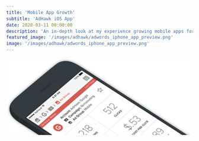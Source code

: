 ```yaml
---
title: 'Mobile App Growth'
subtitle: 'AdHawk iOS App'
date: 2020-03-11 00:00:00
description: 'An in-depth look at my experience growing mobile apps for iOS, including app analytics, app user acquisition, and ap user retention'
featured_image: '/images/adhawk/adwords_iphone_app_preview.png'
image: '/images/adhawk/adwords_iphone_app_preview.png'
---
```


![](/images/adhawk/adwords_iphone_app_preview.png)
